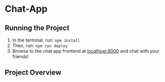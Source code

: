 # Chat-App

## Running the Project
1. In the terminal, run: `npm install`
1. Then, run: `npm run deploy`
2. Browse to the chat app frontend at [localhost:8000](http://localhost:8000) and chat with your friends!

## Project Overview
